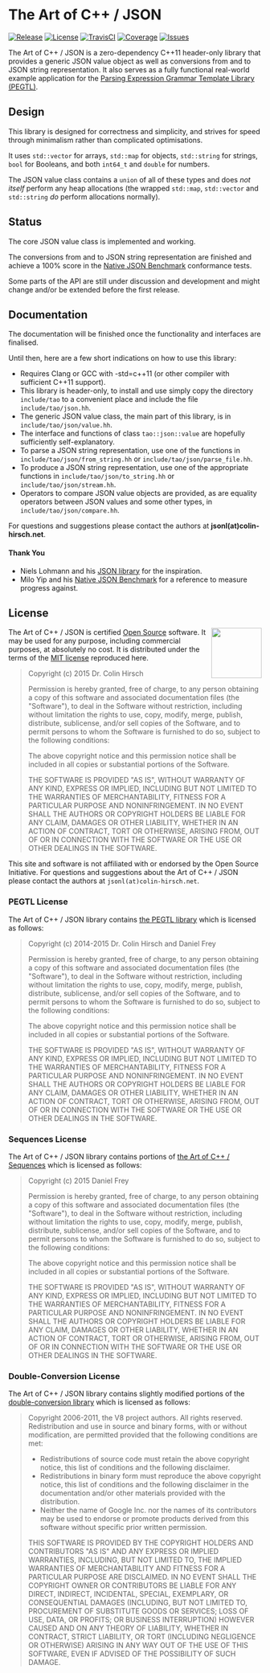 # The Art of C++ / JSON

[![Release](https://img.shields.io/github/release/taocpp/json.svg)](https://github.com/taocpp/json/releases/latest)
[![License](https://img.shields.io/github/license/taocpp/json.svg)](#license)
[![TravisCI](https://travis-ci.org/taocpp/json.svg)](https://travis-ci.org/taocpp/json)
[![Coverage](https://img.shields.io/coveralls/taocpp/json.svg)](https://coveralls.io/github/taocpp/json)
[![Issues](https://img.shields.io/github/issues/taocpp/json.svg)](https://github.com/taocpp/json/issues)

The Art of C++ / JSON is a zero-dependency C++11 header-only library that provides a generic JSON value object as well as conversions from and to JSON string representation. It also serves as a fully functional real-world example application for the [Parsing Expression Grammar Template Library (PEGTL)](https://github.com/ColinH/PEGTL).

## Design

This library is designed for correctness and simplicity, and strives for speed through minimalism rather than complicated optimisations.

It uses `std::vector` for arrays, `std::map` for objects, `std::string` for strings, `bool` for Booleans, and both `int64_t` and `double` for numbers.

The JSON value class contains a `union` of all of these types and does *not itself* perform any heap allocations (the wrapped `std::map`, `std::vector` and `std::string` *do* perform allocations normally).

## Status

The core JSON value class is implemented and working.

The conversions from and to JSON string representation are finished and achieve a 100% score in the [Native JSON Benchmark](https://github.com/miloyip/nativejson-benchmark) conformance tests.

Some parts of the API are still under discussion and development and might change and/or be extended before the first release.

## Documentation

The documentation will be finished once the functionality and interfaces are finalised.

Until then, here are a few short indications on how to use this library:

* Requires Clang or GCC with -std=c++11 (or other compiler with sufficient C++11 support).
* This library is header-only, to install and use simply copy the directory `include/tao` to a convenient place and include the file `include/tao/json.hh`.
* The generic JSON value class, the main part of this library, is in `include/tao/json/value.hh`.
* The interface and functions of class `tao::json::value` are hopefully sufficiently self-explanatory.
* To parse a JSON string representation, use one of the functions in `include/tao/json/from_string.hh` or `include/tao/json/parse_file.hh`.
* To produce a JSON string representation, use one of the appropriate functions in `include/tao/json/to_string.hh` or `include/tao/json/stream.hh`.
* Operators to compare JSON value objects are provided, as are equality operators between JSON values and some other types, in `include/tao/json/compare.hh`.

For questions and suggestions please contact the authors at **jsonl(at)colin-hirsch.net**.

#### Thank You

* Niels Lohmann and his [JSON library](https://github.com/nlohmann/json) for the inspiration.
* Milo Yip and his [Native JSON Benchmark](https://github.com/miloyip/nativejson-benchmark) for a reference to measure progress against.

## License

<a href="http://www.opensource.org/"><img height="100" align="right" src="http://wiki.opensource.org/bin/download/OSI+Operations/Marketing+%26+Promotional+Collateral/OSI_certified_logo_vector.svg"></a>

The Art of C++ / JSON is certified [Open Source](http://www.opensource.org/docs/definition.html) software. It may be used for any purpose, including commercial purposes, at absolutely no cost. It is distributed under the terms of the [MIT license](http://www.opensource.org/licenses/mit-license.html) reproduced here.

> Copyright (c) 2015 Dr. Colin Hirsch
>
> Permission is hereby granted, free of charge, to any person obtaining a copy of this software and associated documentation files (the "Software"), to deal in the Software without restriction, including without limitation the rights to use, copy, modify, merge, publish, distribute, sublicense, and/or sell copies of the Software, and to permit persons to whom the Software is furnished to do so, subject to the following conditions:
>
> The above copyright notice and this permission notice shall be included in all copies or substantial portions of the Software.
>
> THE SOFTWARE IS PROVIDED "AS IS", WITHOUT WARRANTY OF ANY KIND, EXPRESS OR IMPLIED, INCLUDING BUT NOT LIMITED TO THE WARRANTIES OF MERCHANTABILITY, FITNESS FOR A PARTICULAR PURPOSE AND NONINFRINGEMENT. IN NO EVENT SHALL THE AUTHORS OR COPYRIGHT HOLDERS BE LIABLE FOR ANY CLAIM, DAMAGES OR OTHER LIABILITY, WHETHER IN AN ACTION OF CONTRACT, TORT OR OTHERWISE, ARISING FROM, OUT OF OR IN CONNECTION WITH THE SOFTWARE OR THE USE OR OTHER DEALINGS IN THE SOFTWARE.

This site and software is not affiliated with or endorsed by the Open Source Initiative. For questions and suggestions about the Art of C++ / JSON please contact the authors at `jsonl(at)colin-hirsch.net`.

### PEGTL License

The Art of C++ / JSON library contains [the PEGTL library](https://github.com/ColinH/PEGTL) which is licensed as follows:

> Copyright (c) 2014-2015 Dr. Colin Hirsch and Daniel Frey
>
> Permission is hereby granted, free of charge, to any person obtaining a copy of this software and associated documentation files (the "Software"), to deal in the Software without restriction, including without limitation the rights to use, copy, modify, merge, publish, distribute, sublicense, and/or sell copies of the Software, and to permit persons to whom the Software is furnished to do so, subject to the following conditions:
>
> The above copyright notice and this permission notice shall be included in all copies or substantial portions of the Software.
>
> THE SOFTWARE IS PROVIDED "AS IS", WITHOUT WARRANTY OF ANY KIND, EXPRESS OR IMPLIED, INCLUDING BUT NOT LIMITED TO THE WARRANTIES OF MERCHANTABILITY, FITNESS FOR A PARTICULAR PURPOSE AND NONINFRINGEMENT. IN NO EVENT SHALL THE AUTHORS OR COPYRIGHT HOLDERS BE LIABLE FOR ANY CLAIM, DAMAGES OR OTHER LIABILITY, WHETHER IN AN ACTION OF CONTRACT, TORT OR OTHERWISE, ARISING FROM, OUT OF OR IN CONNECTION WITH THE SOFTWARE OR THE USE OR OTHER DEALINGS IN THE SOFTWARE.

### Sequences License

The Art of C++ / JSON library contains portions of [the Art of C++ / Sequences](https://github.com/taocpp/sequences) which is licensed as follows:

> Copyright (c) 2015 Daniel Frey
>
> Permission is hereby granted, free of charge, to any person obtaining a copy of this software and associated documentation files (the "Software"), to deal in the Software without restriction, including without limitation the rights to use, copy, modify, merge, publish, distribute, sublicense, and/or sell copies of the Software, and to permit persons to whom the Software is furnished to do so, subject to the following conditions:
>
> The above copyright notice and this permission notice shall be included in all copies or substantial portions of the Software.
>
> THE SOFTWARE IS PROVIDED "AS IS", WITHOUT WARRANTY OF ANY KIND, EXPRESS OR IMPLIED, INCLUDING BUT NOT LIMITED TO THE WARRANTIES OF MERCHANTABILITY, FITNESS FOR A PARTICULAR PURPOSE AND NONINFRINGEMENT. IN NO EVENT SHALL THE AUTHORS OR COPYRIGHT HOLDERS BE LIABLE FOR ANY CLAIM, DAMAGES OR OTHER LIABILITY, WHETHER IN AN ACTION OF CONTRACT, TORT OR OTHERWISE, ARISING FROM, OUT OF OR IN CONNECTION WITH THE SOFTWARE OR THE USE OR OTHER DEALINGS IN THE SOFTWARE.

### Double-Conversion License

The Art of C++ / JSON library contains slightly modified portions of the [double-conversion library](https://github.com/google/double-conversion) which is licensed as follows:

> Copyright 2006-2011, the V8 project authors. All rights reserved. Redistribution and use in source and binary forms, with or without modification, are permitted provided that the following conditions are met:
>
> * Redistributions of source code must retain the above copyright notice, this list of conditions and the following disclaimer.
> * Redistributions in binary form must reproduce the above copyright notice, this list of conditions and the following disclaimer in the documentation and/or other materials provided with the distribution.
> * Neither the name of Google Inc. nor the names of its contributors may be used to endorse or promote products derived from this software without specific prior written permission.
>
> THIS SOFTWARE IS PROVIDED BY THE COPYRIGHT HOLDERS AND CONTRIBUTORS "AS IS" AND ANY EXPRESS OR IMPLIED WARRANTIES, INCLUDING, BUT NOT LIMITED TO, THE IMPLIED WARRANTIES OF MERCHANTABILITY AND FITNESS FOR A PARTICULAR PURPOSE ARE DISCLAIMED. IN NO EVENT SHALL THE COPYRIGHT OWNER OR CONTRIBUTORS BE LIABLE FOR ANY DIRECT, INDIRECT, INCIDENTAL, SPECIAL, EXEMPLARY, OR CONSEQUENTIAL DAMAGES (INCLUDING, BUT NOT LIMITED TO, PROCUREMENT OF SUBSTITUTE GOODS OR SERVICES; LOSS OF USE, DATA, OR PROFITS; OR BUSINESS INTERRUPTION) HOWEVER CAUSED AND ON ANY THEORY OF LIABILITY, WHETHER IN CONTRACT, STRICT LIABILITY, OR TORT (INCLUDING NEGLIGENCE OR OTHERWISE) ARISING IN ANY WAY OUT OF THE USE OF THIS SOFTWARE, EVEN IF ADVISED OF THE POSSIBILITY OF SUCH DAMAGE.
